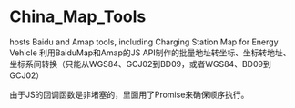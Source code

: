 # China_Map_Tools
hosts Baidu and Amap tools, including Charging Station Map for Energy Vehicle
利用BaiduMap和Amap的JS API制作的批量地址转坐标、坐标转地址、坐标系间转换（只能从WGS84、GCJ02到BD09，或者WGS84、BD09到GCJ02）

由于JS的回调函数是非堵塞的，里面用了Promise来确保顺序执行。

